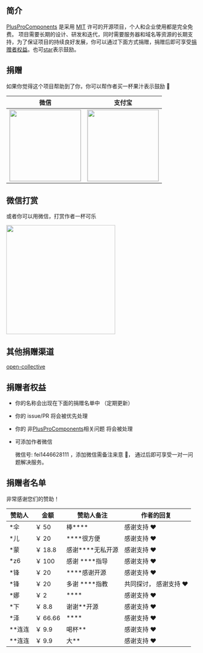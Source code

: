 ## 简介

[PlusProComponents](/) 是采用 [MIT](https://github.com/plus-pro-components/plus-pro-components?tab=MIT-1-ov-file) 许可的开源项目，个人和企业使用都是完全免费。 项目需要长期的设计、研发和迭代，同时需要服务器和域名等资源的长期支持，为了保证项目的持续良好发展，你可以通过下面方式捐赠，捐赠后即可享受[捐赠者权益](/donate.html#捐赠者权益)。也可[star](https://github.com/plus-pro-components/plus-pro-components)表示鼓励。

## 捐赠

如果你觉得这个项目帮助到了你，你可以帮作者买一杯果汁表示鼓励 🍹

| 微信                                                                                                                                          | 支付宝                                                                                                                                         |
| --------------------------------------------------------------------------------------------------------------------------------------------- | ---------------------------------------------------------------------------------------------------------------------------------------------- |
| <img style="border:1px solid #ccc" src="https://plus-pro-components-1252186245.cos.ap-chengdu.myqcloud.com/wx.jpg" height="188"  width="188"> | <img style="border:1px solid #ccc"  src="https://plus-pro-components-1252186245.cos.ap-chengdu.myqcloud.com/ali.jpg" height="188" width="188"> |

## 微信打赏

或者你可以用微信，打赏作者一杯可乐

<img src="https://plus-pro-components-1252186245.cos.ap-chengdu.myqcloud.com/wx-z.jpg" height="288" width="288">

## 其他捐赠渠道

[open-collective](https://opencollective.com/plus-pro-components)

## 捐赠者权益

- 你的名称会出现在下面的捐赠名单中 （定期更新）
- 你的 issue/PR 将会被优先处理
- 你的 非[PlusProComponents](/)相关问题 将会被处理
- 可添加作者微信

  微信号: <a href="javascript:void(0)" rel="nofollow" style="text-decoration: none" >fei1446628111 </a> ，添加微信需备注来意 🌹， 通过后即可享受一对一问题解决服务。

## 捐赠者名单

非常感谢您们的赞助！

| 赞助人   | 金额     | 赞助人备注           | 作者的回复             |
| -------- | -------- | -------------------- | ---------------------- |
| \*伞     | ￥ 50    | 棒\*\*\*\*           | 感谢支持 ❤️            |
| \*儿     | ￥ 20    | \*\*\*\*很方便       | 感谢支持 ❤️            |
| \*蒙     | ￥ 18.8  | 感谢\*\*\*\*无私开源 | 感谢支持 ❤️            |
| \*z6     | ￥ 100   | 感谢 \*\*\*\*指导    | 感谢支持 ❤️            |
| \*锋     | ￥ 20    | \*\*\*\*感谢开源     | 感谢支持 ❤️            |
| \*锋     | ￥ 20    | 多谢 \*\*\*\*指教    | 共同探讨， 感谢支持 ❤️ |
| \*娜     | ￥ 2     | \*\*\*\*             | 感谢支持 ❤️            |
| \*下     | ￥ 8.8   | 谢谢\*\*开源         | 感谢支持 ❤️            |
| \*泽     | ￥ 66.66 | \*\*\*\*             | 感谢支持 ❤️            |
| \*\*连连 | ￥ 9.9   | 喝杯\*\*             | 感谢支持 ❤️            |
| \*\*连连 | ￥ 9.9   | 大\*\*               | 感谢支持 ❤️            |
